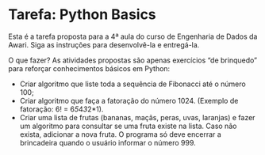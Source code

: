 # Tarefa: Python Basics
Esta é a tarefa proposta para a 4ª aula do curso de Engenharia de Dados da Awari. Siga as instruções para desenvolvê-la e entregá-la.

O que fazer?
As atividades propostas são apenas exercícios “de brinquedo” para reforçar conhecimentos básicos em Python:

* Criar algoritmo que liste toda a sequência de Fibonacci até o número 100;
* Criar algoritmo que faça a fatoração do número 1024. (Exemplo de fatoração: 6! = 6*5*4*3*2*1).
* Criar uma lista de frutas (bananas, maçãs, peras, uvas, laranjas) e fazer um algoritmo para consultar se uma fruta existe na lista. Caso não exista, adicionar a nova fruta. O programa só deve encerrar a brincadeira quando o usuário informar o número 999.

